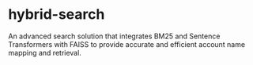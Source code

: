 # hybrid-search
An advanced search solution that integrates BM25 and Sentence Transformers with FAISS to provide accurate and efficient account name mapping and retrieval.
